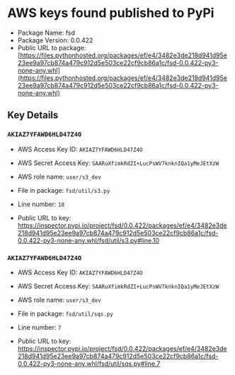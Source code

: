 # AWS keys found published to PyPi

* Package Name: fsd
* Package Version: 0.0.422
* Public URL to package: [https://files.pythonhosted.org/packages/ef/e4/3482e3de218d941d95e23ee9a97cb874a479c912d5e503ce22cf9cb86a1c/fsd-0.0.422-py3-none-any.whl](https://files.pythonhosted.org/packages/ef/e4/3482e3de218d941d95e23ee9a97cb874a479c912d5e503ce22cf9cb86a1c/fsd-0.0.422-py3-none-any.whl)

## Key Details

### `AKIAZ7YFAWD6HLD47Z4O`

* AWS Access Key ID: `AKIAZ7YFAWD6HLD47Z4O`
* AWS Secret Access Key: `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` 
* AWS role name: `user/s3_dev`
* File in package: `fsd/util/s3.py`
* Line number: `10`

* Public URL to key: https://inspector.pypi.io/project/fsd/0.0.422/packages/ef/e4/3482e3de218d941d95e23ee9a97cb874a479c912d5e503ce22cf9cb86a1c/fsd-0.0.422-py3-none-any.whl/fsd/util/s3.py#line.10



### `AKIAZ7YFAWD6HLD47Z4O`

* AWS Access Key ID: `AKIAZ7YFAWD6HLD47Z4O`
* AWS Secret Access Key: `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` 
* AWS role name: `user/s3_dev`
* File in package: `fsd/util/sqs.py`
* Line number: `7`

* Public URL to key: https://inspector.pypi.io/project/fsd/0.0.422/packages/ef/e4/3482e3de218d941d95e23ee9a97cb874a479c912d5e503ce22cf9cb86a1c/fsd-0.0.422-py3-none-any.whl/fsd/util/sqs.py#line.7


